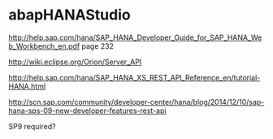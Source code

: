# abapHANAStudio


http://help.sap.com/hana/SAP_HANA_Developer_Guide_for_SAP_HANA_Web_Workbench_en.pdf
page 232

http://wiki.eclipse.org/Orion/Server_API

http://help.sap.com/hana/SAP_HANA_XS_REST_API_Reference_en/tutorial-HANA.html

http://scn.sap.com/community/developer-center/hana/blog/2014/12/10/sap-hana-sps-09-new-developer-features-rest-api

SP9 required?
